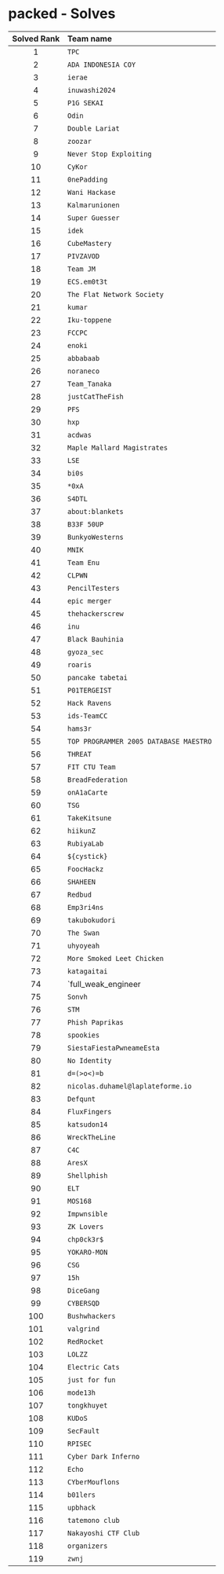 # packed - Solves
| Solved Rank | Team name |
|:-----------:|:----------|
| 1 | `TPC` |
| 2 | `ADA INDONESIA COY` |
| 3 | `ierae` |
| 4 | `inuwashi2024` |
| 5 | `P1G SEKAI` |
| 6 | `Odin` |
| 7 | `Double Lariat` |
| 8 | `zoozar` |
| 9 | `Never Stop Exploiting` |
| 10 | `CyKor` |
| 11 | `0nePadding` |
| 12 | `Wani Hackase` |
| 13 | `Kalmarunionen` |
| 14 | `Super Guesser` |
| 15 | `idek` |
| 16 | `CubeMastery` |
| 17 | `PIVZAVOD` |
| 18 | `Team JM` |
| 19 | `ECS.em0t3t` |
| 20 | `The Flat Network Society` |
| 21 | `kumar` |
| 22 | `Iku-toppene` |
| 23 | `FCCPC` |
| 24 | `enoki` |
| 25 | `abbabaab` |
| 26 | `noraneco` |
| 27 | `Team_Tanaka` |
| 28 | `justCatTheFish` |
| 29 | `PFS` |
| 30 | `hxp` |
| 31 | `acdwas` |
| 32 | `Maple Mallard Magistrates` |
| 33 | `LSE` |
| 34 | `bi0s` |
| 35 | `*0xA` |
| 36 | `S4DTL` |
| 37 | `about:blankets` |
| 38 | `B33F 50UP` |
| 39 | `BunkyoWesterns` |
| 40 | `MNIK` |
| 41 | `Team Enu` |
| 42 | `CLPWN` |
| 43 | `PencilTesters` |
| 44 | `epic merger` |
| 45 | `thehackerscrew` |
| 46 | `inu` |
| 47 | `Black Bauhinia` |
| 48 | `gyoza_sec` |
| 49 | `roaris` |
| 50 | `pancake tabetai` |
| 51 | `P01TERGEIST` |
| 52 | `Hack Ravens` |
| 53 | `ids-TeamCC` |
| 54 | `hams3r` |
| 55 | `TOP PROGRAMMER 2005 DATABASE MAESTRO` |
| 56 | `THREAT` |
| 57 | `FIT CTU Team` |
| 58 | `BreadFederation` |
| 59 | `onA1aCarte` |
| 60 | `TSG` |
| 61 | `TakeKitsune` |
| 62 | `hiikunZ` |
| 63 | `RubiyaLab` |
| 64 | `${cystick}` |
| 65 | `FoocHackz` |
| 66 | `SHAHEEN` |
| 67 | `Redbud` |
| 68 | `Emp3ri4ns` |
| 69 | `takubokudori` |
| 70 | `The Swan` |
| 71 | `uhyoyeah` |
| 72 | `More Smoked Leet Chicken` |
| 73 | `katagaitai` |
| 74 | `full_weak_engineer | Please subscribe! -> https://asusn.online` |
| 75 | `Sonvh` |
| 76 | `STM` |
| 77 | `Phish Paprikas` |
| 78 | `spookies` |
| 79 | `SiestaFiestaPwneameEsta` |
| 80 | `No Identity` |
| 81 | `d=(>o<)=b` |
| 82 | `nicolas.duhamel@laplateforme.io` |
| 83 | `Defqunt` |
| 84 | `FluxFingers` |
| 85 | `katsudon14` |
| 86 | `WreckTheLine` |
| 87 | `C4C` |
| 88 | `AresX` |
| 89 | `Shellphish` |
| 90 | `ELT` |
| 91 | `MOS168` |
| 92 | `Impwnsible` |
| 93 | `ZK Lovers` |
| 94 | `chp0ck3r$` |
| 95 | `YOKARO-MON` |
| 96 | `CSG` |
| 97 | `15h` |
| 98 | `DiceGang` |
| 99 | `CYBERSQD` |
| 100 | `Bushwhackers` |
| 101 | `valgrind` |
| 102 | `RedRocket` |
| 103 | `LOLZZ` |
| 104 | `Electric Cats` |
| 105 | `just for fun` |
| 106 | `mode13h` |
| 107 | `tongkhuyet` |
| 108 | `KUDoS` |
| 109 | `SecFault` |
| 110 | `RPISEC` |
| 111 | `Cyber Dark Inferno` |
| 112 | `Echo` |
| 113 | `CYberMouflons` |
| 114 | `b01lers` |
| 115 | `upbhack` |
| 116 | `tatemono club` |
| 117 | `Nakayoshi CTF Club` |
| 118 | `organizers` |
| 119 | `zwnj` |